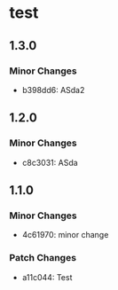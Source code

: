 # test

## 1.3.0

### Minor Changes

- b398dd6: ASda2

## 1.2.0

### Minor Changes

- c8c3031: ASda

## 1.1.0

### Minor Changes

- 4c61970: minor change

### Patch Changes

- a11c044: Test
